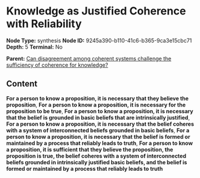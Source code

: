 # Knowledge as Justified Coherence with Reliability

**Node Type:** synthesis
**Node ID:** 9245a390-b110-41c6-b365-9ca3e15cbc71
**Depth:** 5
**Terminal:** No

**Parent:** [Can disagreement among coherent systems challenge the sufficiency of coherence for knowledge?](can-disagreement-among-coherent-systems-challenge-the-sufficiency-of-coherence-for-knowledge-antithesis-341966d6-cd0b-4b8a-a4e5-46b6daff5772.md)

## Content

**For a person to know a proposition, it is necessary that they believe the proposition**, **For a person to know a proposition, it is necessary for the proposition to be true**, **For a person to know a proposition, it is necessary that the belief is grounded in basic beliefs that are intrinsically justified**, **For a person to know a proposition, it is necessary that the belief coheres with a system of interconnected beliefs grounded in basic beliefs**, **For a person to know a proposition, it is necessary that the belief is formed or maintained by a process that reliably leads to truth**, **For a person to know a proposition, it is sufficient that they believe the proposition, the proposition is true, the belief coheres with a system of interconnected beliefs grounded in intrinsically justified basic beliefs, and the belief is formed or maintained by a process that reliably leads to truth**
